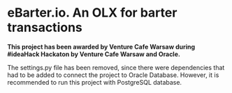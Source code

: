 <h1> eBarter.io. An OLX for barter transactions </h1>
<b> This project has been awarded by Venture Cafe Warsaw during #ideaHack Hackaton by Venture Cafe Warsaw and Oracle. </b>

The settings.py file has been removed, since there were dependencies that had to be added to connect the project to Oracle Database. However, it is recommended to run this project with PostgreSQL database.


